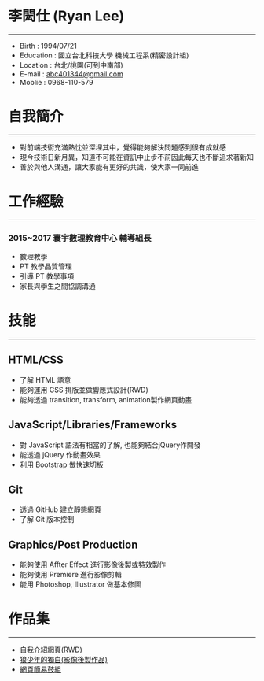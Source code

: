 # 李閎仕 (Ryan  Lee)
-------
* Birth : 1994/07/21
* Education : 國立台北科技大學 機械工程系(精密設計組)
* Location : 台北/桃園(可到中南部)
* E-mail : abc401344@gmail.com
* Moblie  : 0968-110-579

# 自我簡介
--------
* 對前端技術充滿熱忱並深埋其中，覺得能夠解決問題感到很有成就感
* 現今技術日新月異，知道不可能在資訊中止步不前因此每天也不斷追求著新知
* 善於與他人溝通，讓大家能有更好的共識，使大家一同前進

# 工作經驗
--------
### 2015~2017 寰宇數理教育中心 輔導組長
* 數理教學
* PT 教學品質管理
* 引導 PT 教學事項
* 家長與學生之間協調溝通

# 技能
---------
##  HTML/CSS
* 了解 HTML 語意
* 能夠運用 CSS 排版並做響應式設計(RWD)
* 能夠透過 transition, transform, animation製作網頁動畫

##  JavaScript/Libraries/Frameworks
* 對 JavaScript 語法有相當的了解, 也能夠結合jQuery作開發
* 能透過 jQuery 作動畫效果
* 利用 Bootstrap 做快速切板

##  Git
* 透過 GitHub 建立靜態網頁
* 了解 Git 版本控制

##  Graphics/Post Production
* 能夠使用 Affter Effect 進行影像後製或特效製作
* 能夠使用 Premiere 進行影像剪輯
* 能用 Photoshop, Illustrator 做基本修圖

# 作品集
----------
* [自我介紹網頁(RWD)](https://7red4.github.io/)
* [狼少年的獨白(影像後製作品)](https://goo.gl/B33xis)
* [網頁簡易鼓組](https://7red4.github.io/DrumKits/DrumKit.html)
